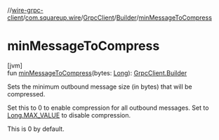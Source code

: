 //[wire-grpc-client](../../../../index.md)/[com.squareup.wire](../../index.md)/[GrpcClient](../index.md)/[Builder](index.md)/[minMessageToCompress](min-message-to-compress.md)

# minMessageToCompress

[jvm]\
fun [minMessageToCompress](min-message-to-compress.md)(bytes: [Long](https://kotlinlang.org/api/latest/jvm/stdlib/kotlin/-long/index.html)): [GrpcClient.Builder](index.md)

Sets the minimum outbound message size (in bytes) that will be compressed.

Set this to 0 to enable compression for all outbound messages. Set to [Long.MAX_VALUE](https://kotlinlang.org/api/latest/jvm/stdlib/kotlin/-long/-m-a-x_-v-a-l-u-e.html) to disable compression.

This is 0 by default.
